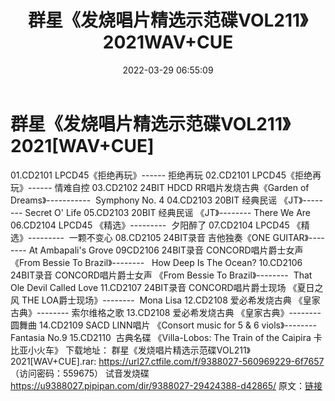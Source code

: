 ﻿---
title: 群星《发烧唱片精选示范碟VOL211》2021WAV+CUE
date: 2022-03-29 06:55:09
categories: 试音碟、非卖品、发烧碟
tags: 外语音乐
---
# 群星《发烧唱片精选示范碟VOL211》2021[WAV+CUE]

01.CD2101 LPCD45《拒绝再玩》------ 拒绝再玩
02.CD2101 LPCD45《拒绝再玩》------ 情难自控
03.CD2102 24BIT HDCD RR唱片发烧古典《Garden of
Dreams》-----------  Symphony No. 4
04.CD2103 20BIT 经典民谣 《JT》--------
Secret O' Life
05.CD2103 20BIT 经典民谣 《JT》--------
There We Are
06.CD2104 LPCD45 《精选》---------  夕阳醉了
07.CD2104 LPCD45 《精选》---------  一颗不变心
08.CD2105 24BIT录音 吉他独奏《ONE GUITAR》--------
At Ambapali's Grove
09CD2106 24BIT录音 CONCORD唱片爵士女声 《From Bessie To
Brazil》--------   How Deep Is The
Ocean?
10.CD2106 24BIT录音 CONCORD唱片爵士女声 《From Bessie To
Brazil》--------  That Ole Devil Called Love
11.CD2107 24BIT录音 CONCORD唱片爵士现场 《夏日之风 THE
LOA爵士现场》--------  Mona Lisa
12.CD2108 爱必希发烧古典 《皇家古典》-------- 索尔维格之歌
13.CD2108 爱必希发烧古典 《皇家古典》-------- 圆舞曲
14.CD2109 SACD LINN唱片 《Consort music for 5 & 6
viols》--------  Fantasia No.9
15.CD2110  古典名碟 《Villa-Lobos: The Train of
the Caipira 卡比亚小火车》
下载地址：
群星《发烧唱片精选示范碟VOL211》2021[WAV+CUE].rar: https://url27.ctfile.com/f/9388027-560969229-6f7657
（访问密码：559675）
试音发烧碟
https://u9388027.pipipan.com/dir/9388027-29424388-d42865/
原文：[链接](https://blog.sina.com.cn/s/blog_1647c7e7601030wfn.html)